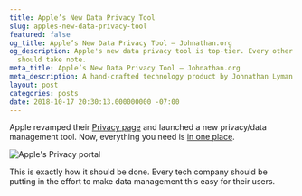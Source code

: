 ```yaml
---
title: Apple’s New Data Privacy Tool
slug: apples-new-data-privacy-tool
featured: false
og_title: Apple’s New Data Privacy Tool – Johnathan.org
og_description: Apple's new data privacy tool is top-tier. Every other tech company
  should take note.
meta_title: Apple’s New Data Privacy Tool – Johnathan.org
meta_description: A hand-crafted technology product by Johnathan Lyman
layout: post
categories: posts
date: 2018-10-17 20:30:13.000000000 -07:00
---
```


Apple revamped their [Privacy page](https://www.apple.com/privacy/) and launched a new privacy/data management tool. Now, everything you need is [in one place](https://privacy.apple.com).

![Apple's Privacy portal](/content/images/wp-content/uploads/2018/10/apple_privacy_portal_screenshot.jpg "apple\_privacy\_portal\_screenshot.jpg")

This is exactly how it should be done. Every tech company should be putting in the effort to make data management this easy for their users.

